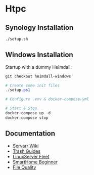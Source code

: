 Htpc
====

## Synology Installation

```sh
./setup.sh
```


## Windows Installation

Startup with a dummy Heimdall:

```ps1
git checkout heimdall-windows

# Create some init files
./setup.ps1

# Configure .env & docker-compose-yml

# Start & Stop
docker-compose up -d
docker-compose stop
```


## Documentation

- [Servarr Wiki](https://wiki.servarr.com)
- [Trash Guides](https://trash-guides.info)
- [LinuxServer Fleet](https://fleet.linuxserver.io)
- [SmartHome Beginner](https://www.smarthomebeginner.com)
- [File Quality](https://trash-guides.info/Radarr/Radarr-Quality-Settings-File-Size/)
